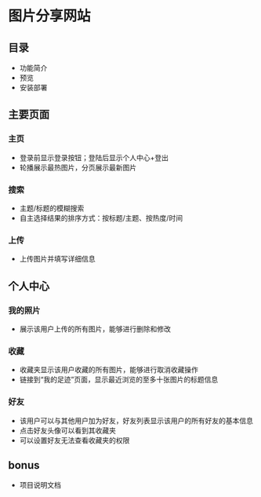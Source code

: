 # 图片分享网站

## 目录
- 功能简介
- 预览
- 安装部署
## 主要页面
### 主页
- 登录前显示登录按钮；登陆后显示个人中心+登出
- 轮播展示最热图片，分页展示最新图片
### 搜索
- 主题/标题的模糊搜索
- 自主选择结果的排序方式：按标题/主题、按热度/时间
### 上传
- 上传图片并填写详细信息
## 个人中心
### 我的照片
- 展示该用户上传的所有图片，能够进行删除和修改
### 收藏
- 收藏夹显示该用户收藏的所有图片，能够进行取消收藏操作
- 链接到“我的足迹”页面，显示最近浏览的至多十张图片的标题信息
### 好友
- 该用户可以与其他用户加为好友，好友列表显示该用户的所有好友的基本信息
- 点击好友头像可以看到其收藏夹
- 可以设置好友无法查看收藏夹的权限
## bonus
- 项目说明文档
